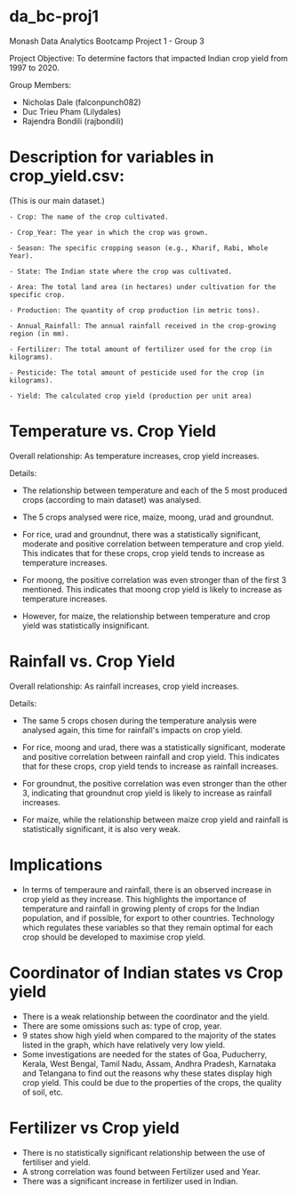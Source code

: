 # da_bc-proj1
Monash Data Analytics Bootcamp Project 1 - Group 3

Project Objective: To determine factors that impacted Indian crop yield
                    from 1997 to 2020.

Group Members:
- Nicholas Dale (falconpunch082)
- Duc Trieu Pham (Lilydales)
- Rajendra Bondili (rajbondili)


# Description for variables in crop_yield.csv:
(This is our main dataset.)

    - Crop: The name of the crop cultivated.

    - Crop_Year: The year in which the crop was grown.

    - Season: The specific cropping season (e.g., Kharif, Rabi, Whole Year).

    - State: The Indian state where the crop was cultivated.

    - Area: The total land area (in hectares) under cultivation for the specific crop.

    - Production: The quantity of crop production (in metric tons).

    - Annual_Rainfall: The annual rainfall received in the crop-growing region (in mm).

    - Fertilizer: The total amount of fertilizer used for the crop (in kilograms).

    - Pesticide: The total amount of pesticide used for the crop (in kilograms).

    - Yield: The calculated crop yield (production per unit area)
    
    
# Temperature vs. Crop Yield
Overall relationship: As temperature increases, crop yield increases.

Details:

- The relationship between temperature and each of the 5 most produced crops (according to main dataset) was analysed.
      
- The 5 crops analysed were rice, maize, moong, urad and groundnut.
    
- For rice, urad and groundnut, there was a statistically significant, moderate and positive correlation between temperature and crop yield. This indicates that for these crops, crop yield tends to increase as temperature increases.
       
- For moong, the positive correlation was even stronger than of the first 3 mentioned. This indicates that moong crop yield is likely to increase as temperature increases. 
       
- However, for maize, the relationship between temperature and crop yield was statistically insignificant.
       
# Rainfall vs. Crop Yield
Overall relationship: As rainfall increases, crop yield increases.

Details:

- The same 5 crops chosen during the temperature analysis were analysed again, this time for rainfall's impacts on crop yield.

- For rice, moong and urad, there was a statistically significant, moderate and positive correlation between rainfall and crop yield. This indicates that for these crops, crop yield tends to increase as rainfall increases.

- For groundnut, the positive correlation was even stronger than the other 3, indicating that groundnut crop yield is likely to increase as rainfall increases.

- For maize, while the relationship between maize crop yield and rainfall is statistically significant, it is also very weak.

       
# Implications
- In terms of temperaure and rainfall, there is an observed increase in crop yield as
they increase. This highlights the importance of temperature and rainfall in growing
plenty of crops for the Indian population, and if possible, for export to other
countries. Technology which regulates these variables so that they remain optimal for
each crop should be developed to maximise crop yield.

# Coordinator of Indian states vs Crop yield
- There is a weak relationship between the coordinator and the yield.
- There are some omissions such as: type of crop, year.
- 9 states show high yield when compared to the majority of the states listed in the graph, which have relatively very low yield.
- Some investigations are needed for the states of Goa, Puducherry, Kerala, West Bengal, Tamil Nadu, Assam, Andhra Pradesh, Karnataka and Telangana to find out the reasons why these states display high crop yield. This could be due to the properties of the crops, the quality of soil, etc.

# Fertilizer vs Crop yield
- There is no statistically significant relationship between the use of fertiliser and yield.
- A strong correlation was found between Fertilizer used and Year.
- There was a significant increase in fertilizer used in Indian.
       
